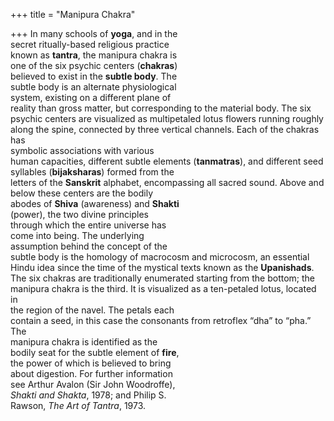 +++
title = "Manipura Chakra"

+++
In many schools of **yoga**, and in the  
secret ritually-based religious practice  
known as **tantra**, the manipura chakra is  
one of the six psychic centers (**chakras**)  
believed to exist in the **subtle body**. The  
subtle body is an alternate physiological  
system, existing on a different plane of  
reality than gross matter, but corresponding to the material body. The six  
psychic centers are visualized as multipetaled lotus flowers running roughly  
along the spine, connected by three vertical channels. Each of the chakras has  
symbolic associations with various  
human capacities, different subtle elements (**tanmatras**), and different seed  
syllables (**bijaksharas**) formed from the  
letters of the **Sanskrit** alphabet, encompassing all sacred sound. Above and  
below these centers are the bodily  
abodes of **Shiva** (awareness) and **Shakti**  
(power), the two divine principles  
through which the entire universe has  
come into being. The underlying  
assumption behind the concept of the  
subtle body is the homology of macrocosm and microcosm, an essential  
Hindu idea since the time of the mystical texts known as the **Upanishads**.  
The six chakras are traditionally enumerated starting from the bottom; the  
manipura chakra is the third. It is visualized as a ten-petaled lotus, located in  
the region of the navel. The petals each  
contain a seed, in this case the consonants from retroflex “dha” to “pha.” The  
manipura chakra is identified as the  
bodily seat for the subtle element of **fire**,  
the power of which is believed to bring  
about digestion. For further information  
see Arthur Avalon (Sir John Woodroffe),  
*Shakti and Shakta*, 1978; and Philip S.  
Rawson, *The Art of Tantra*, 1973.